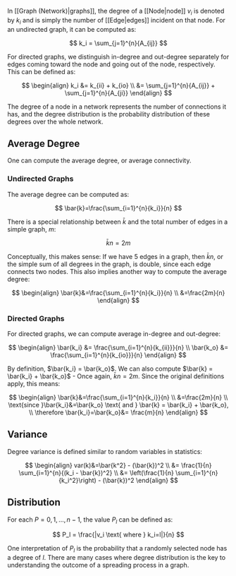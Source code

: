 In [[Graph (Network)|graphs]], the degree of a [[Node|node]] $v_i$ is denoted by $k_i$ and is simply the number of [[Edge|edges]] incident on that node. For an undirected graph, it can be computed as:

$$
k_i = \sum_{j=1}^{n}{A_{ij}}
$$

For directed graphs, we distinguish in-degree and out-degree separately for edges coming toward the node and going out of the node, respectively. This can be defined as:

$$
\begin{align}
k_i &= k_{ii} + k_{io} \\
&= \sum_{j=1}^{n}{A_{ij}} + \sum_{j=1}^{n}{A_{ji}}
\end{align}
$$

The degree of a node in a network represents the number of connections it has, and the degree distribution is the probability distribution of these degrees over the whole network.

## Average Degree

One can compute the average degree, or average connectivity.

### Undirected Graphs

The average degree can be computed as:

$$
\bar{k}=\frac{\sum_{i=1}^{n}{k_i}}{n}
$$

There is a special relationship between $\bar{k}$ and the total number of edges in a simple graph, $m$:

$$
\bar{k}n = 2m
$$

Conceptually, this makes sense: If we have $5$ edges in a graph, then $\bar{k}n$, or the simple sum of all degrees in the graph, is double, since each edge connects two nodes. This also implies another way to compute the average degree:

$$
\begin{align}
\bar{k}&=\frac{\sum_{i=1}^{n}{k_i}}{n} \\
&=\frac{2m}{n}
\end{align}
$$

### Directed Graphs

For directed graphs, we can compute average in-degree and out-degree:

$$
\begin{align}
\bar{k_i} &= \frac{\sum_{i=1}^{n}{k_{ii}}}{n} \\
\bar{k_o} &= \frac{\sum_{i=1}^{n}{k_{io}}}{n}
\end{align}
$$

By definition, $\bar{k_i} = \bar{k_o}$. We can also compute $\bar{k} = \bar{k_i} + \bar{k_o}$ - Once again, $\bar{k}n = 2m$. Since the original definitions apply, this means:

$$
\begin{align}
\bar{k}&=\frac{\sum_{i=1}^{n}{k_i}}{n} \\
&=\frac{2m}{n} \\
\text{since }\bar{k_i}&=\bar{k_o} \text{ and } \bar{k} = \bar{k_i} + \bar{k_o}, \\
\therefore \bar{k_i}=\bar{k_o}&= \frac{m}{n}
\end{align}
$$

## Variance

Degree variance is defined similar to random variables in statistics:

$$
\begin{align}
var(k)&=\bar{k^2} - (\bar{k})^2 \\
&= \frac{1}{n} \sum_{i=1}^{n}{(k_i - \bar{k})^2} \\
&= \left(\frac{1}{n} \sum_{i=1}^{n}{k_i^2}\right) - (\bar{k})^2
\end{align}
$$

## Distribution

For each $P=0, 1, ..., n-1$, the value $P_l$ can be defined as:

$$
P_l = \frac{|v_i \text{ where } k_i=l|}{n}
$$

One interpretation of $P_l$ is the probability that a randomly selected node has a degree of $l$. There are many cases where degree distribution is the key to understanding the outcome of a spreading process in a graph.